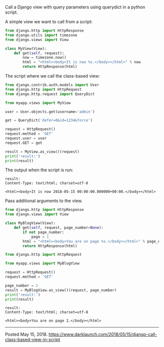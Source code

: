 Call a Django view with query parameters using querydict in a python script.

A simple view we want to call from a script:

```python
from django.http import HttpResponse
from django.utils import timezone
from django.views import View

class MyView(View):
    def get(self, request):
        now = timezone.now()
        html = "<html><body>It is now %s.</body></html>" % now
        return HttpResponse(html)
```

The script where we call the class-based view:

```python
from django.contrib.auth.models import User
from django.http import HttpRequest
from django.http.request import QueryDict

from myapp.views import MyView

user = User.objects.get(username='admin')

get = QueryDict('defer=0&id=1234&force')

request = HttpRequest()
request.method = 'GET'
request.user = user
request.GET = get

result = MyView.as_view()(request)
print('result:')
print(result)
```

The output when the script is run:

```
result:
Content-Type: text/html; charset=utf-8

<html><body>It is now 2018-05-15 00:00:00.000000+00:00.</body></html>
```

Pass additional arguments to the view.

```python
from django.http import HttpResponse
from django.views import View

class MyBlogView(View):
    def get(self, request, page_number=None):
        if not page_number:
            page = 1
        html = "<html><body>You are on page %s.</body></html>" % page_number
        return HttpResponse(html)
```

```python
from django.http import HttpRequest

from myapp.views import MyBlogView

request = HttpRequest()
request.method = 'GET'

page_number = 2
result = MyBlogView.as_view()(request, page_number)
print('result:')
print(result)
```

```
result:
Content-Type: text/html; charset=utf-8

<html><body>You are on page 2.</body></html>
```

---

Posted May 15, 2018.
https://www.darklaunch.com/2018/05/15/django-call-class-based-view-in-script